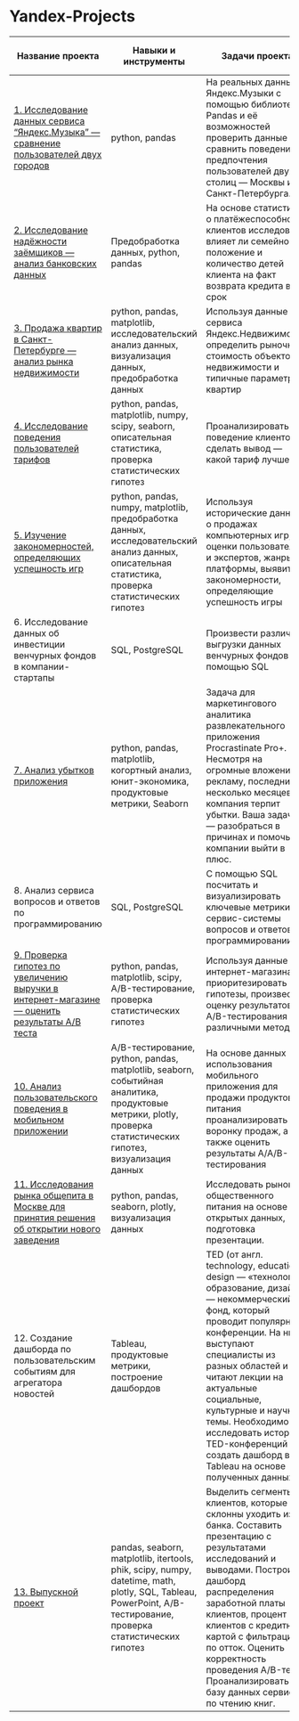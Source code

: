 # Yandex-Projects
| Название проекта  | Навыки и инструменты  | Задачи проекта  | Сферы деятельности компаний  | Ключевые слова  |
|------------- |------------- |------------- |------------- | ------------- |
| [1. Исследование данных сервиса “Яндекс.Музыка” — сравнение пользователей двух городов](https://github.com/SergeyGalim/Yandex-Projects/tree/main/%D0%9F%D1%80%D0%BE%D0%B5%D0%BA%D1%82%201) | python, pandas | На реальных данных Яндекс.Музыки c помощью библиотеки Pandas и её возможностей проверить данные и сравнить поведение и предпочтения пользователей двух столиц — Москвы и Санкт-Петербурга. | Интернет-сервисы, Стриминговый сервис | Data Analyst, Аналитик Данных, Аналитик, Analyst              
| [2. Исследование надёжности заёмщиков — анализ банковских данных](https://github.com/SergeyGalim/Yandex-Projects/tree/main/%D0%9F%D1%80%D0%BE%D0%B5%D0%BA%D1%82%202) | Предобработка данных, python, pandas | На основе статистики о платёжеспособности клиентов исследовать влияет ли семейное положение и количество детей клиента на факт возврата кредита в срок | Банковская сфера, Кредитование | Data Analyst, Финансовый аналитик
| [3. Продажа квартир в Санкт-Петербурге — анализ рынка недвижимости](https://github.com/SergeyGalim/Yandex-Projects/tree/main/%D0%9F%D1%80%D0%BE%D0%B5%D0%BA%D1%82%203) | python, pandas, matplotlib, исследовательский анализ данных, визуализация данных, предобработка данных | Используя данные сервиса Яндекс.Недвижимость, определить рыночную стоимость объектов недвижимости и типичные параметры квартир | Интернет-сервисы, Площадки объявлений | Маркетинг-аналитик, Fraud-аналитик, Data Analyst
| [4. Исследование поведения пользователей тарифов](https://github.com/SergeyGalim/Yandex-Projects/tree/main/%D0%9F%D1%80%D0%BE%D0%B5%D0%BA%D1%82%204) | python, pandas, matplotlib, numpy, scipy, seaborn, описательная статистика, проверка статистических гипотез | Проанализировать поведение клиентов и сделать вывод — какой тариф лучше. | Телеком | Маркетинг-аналитик, Продуктовый аналитик, Data Analyst
| [5. Изучение закономерностей, определяющих успешность игр](https://github.com/SergeyGalim/Yandex-Projects/tree/main/%D0%9F%D1%80%D0%BE%D0%B5%D0%BA%D1%82%205) | python, pandas, numpy, matplotlib, предобработка данных, исследовательский анализ данных, описательная статистика, проверка статистических гипотез | Используя исторические данные о продажах компьютерных игр, оценки пользователей и экспертов, жанры и платформы, выявить закономерности, определяющие успешность игры | Gamedev, Интернет-магазины | Маркетинг-аналитик, Продуктовый аналитик
| 6. Исследование данных об инвестиции венчурных фондов в компании-стартапы | SQL, PostgreSQL | Произвести различные выгрузки данных венчурных фондов с помощью SQL | Стартапы, Инвестиции | Аналитик SQL, SQL Analyst, Аналитик, Analyst, Reporting Analyst
| [7. Анализ убытков приложения](https://github.com/SergeyGalim/Yandex-Projects/tree/main/%D0%9F%D1%80%D0%BE%D0%B5%D0%BA%D1%82%207) | python, pandas, matplotlib, когортный анализ, юнит-экономика, продуктовые метрики, Seaborn | Задача для маркетингового аналитика развлекательного приложения Procrastinate Pro+. Несмотря на огромные вложения в рекламу, последние несколько месяцев компания терпит убытки. Ваша задача — разобраться в причинах и помочь компании выйти в плюс. | Интернет-сервисы, Стартапы | Маркетолог аналитик, Marketing Analyst, Маркетинговый аналитик, Веб-аналитик, Web-Analyst, Продуктовый аналитик, Product Analyst
| 8. Анализ сервиса вопросов и ответов по программированию | SQL, PostgreSQL | С помощью SQL посчитать и визуализировать ключевые метрики сервис-системы вопросов и ответов о программировании. | Интернет-сервисы | Data Analyst, Аналитик (универсал), Продуктовый аналитик
| [9. Проверка гипотез по увеличению выручки в интернет-магазине — оценить результаты A/B теста](https://github.com/SergeyGalim/Yandex-Projects/tree/main/%D0%9F%D1%80%D0%BE%D0%B5%D0%BA%D1%82%209) | python, pandas, matplotlib, scipy, A/B-тестирование, проверка статистических гипотез |Используя данные интернет-магазина приоритезировать гипотезы, произвести оценку результатов A/B-тестирования различными методами | Интернет-магазины | Маркетинг-аналитик
| [10. Анализ пользовательского поведения в мобильном приложении](https://github.com/SergeyGalim/Yandex-Projects/tree/main/%D0%9F%D1%80%D0%BE%D0%B5%D0%BA%D1%82%2010) |  A/B-тестирование, python, pandas, matplotlib, seaborn, событийная аналитика, продуктовые метрики, plotly, проверка статистических гипотез, визуализация данных | На основе данных использования мобильного приложения для продажи продуктов питания проанализировать воронку продаж, а также оценить результаты A/A/B-тестирования | Стартапы, Бизнес, Интернет-сервисы | Маркетинг-аналитик, Продуктовый аналитик
| [11. Исследования рынка общепита в Москве для принятия решения об открытии нового заведения](https://github.com/SergeyGalim/Yandex-Projects/tree/main/%D0%9F%D1%80%D0%BE%D0%B5%D0%BA%D1%82%2011) | python, pandas, seaborn, plotly, визуализация данных | Исследовать рынок общественного питания на основе открытых данных, подготовка презентации. | Стартапы, Бизнес, Оффлайн | Data Analyst, Маркетинг-аналитик, Аналитик (универсал)
| 12. Создание дашборда по пользовательским событиям для агрегатора новостей | Tableau, продуктовые метрики, построение дашбордов | TED (от англ. technology, education, design — «технологии, образование, дизайн») — некоммерческий фонд, который проводит популярные конференции. На них выступают специалисты из разных областей и читают лекции на актуальные социальные, культурные и научные темы. Необходимо исследовать историю TED-конференций и создать дашборд в Tableau на основе полученных данных. | Стартапы | Маркетинг-аналитик, Data Analyst, Аналитик (универсал), BI-аналитик
| [13. Выпускной проект](https://github.com/SergeyGalim/Yandex-Projects/tree/main/%D0%92%D1%8B%D0%BF%D1%83%D1%81%D0%BA%D0%BD%D0%BE%D0%B9%20%D0%BF%D1%80%D0%BE%D0%B5%D0%BA%D1%82) | pandas, seaborn, matplotlib, itertools, phik, scipy, numpy, datetime, math, plotly, SQL, Tableau, PowerPoint, A/B-тестирование, проверка статистических гипотез | Выделить сегменты клиентов, которые склонны уходить из банка. Составить презентацию с результатами исследований и выводами. Построить дашборд распределения заработной платы клиентов, процент клиентов с кредитной картой с фильтрацией по отток. Оценить корректность проведения A/B-теста. Проанализировать базу данных сервиса по чтению книг.| Банковская сфера, Стартапы | Data Analyst, Аналитик (универсал)
